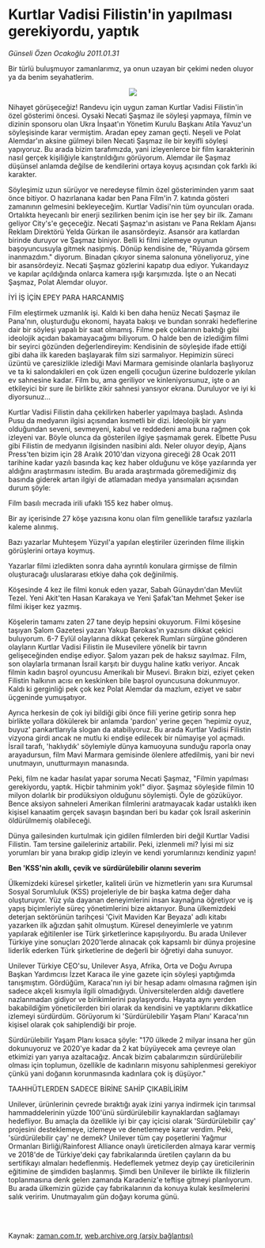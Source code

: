 # Kurtlar Vadisi Filistin'in yapılması gerekiyordu, yaptık

*Günseli Özen Ocakoğlu 2011.01.31*

<td class="columnist-detail">
<p>Bir türlü buluşmuyor zamanlarımız, ya onun uzayan bir çekimi neden oluyor ya da benim seyahatlerim.</p>
<p>
<div id="haberMetinDiv">
<p><p align="center"><img border="0" src="http://web.archive.org/web/20120412095212im_/http://medya.zaman.com.tr/2011/01/31/kurtlar.jpg"/>
<p>
<p>Nihayet görüşeceğiz! Randevu için uygun zaman Kurtlar Vadisi Filistin'in özel gösterimi öncesi. Oysaki Necati Şaşmaz ile söyleşi yapmaya, filmin ve dizinin sponsoru olan Ukra İnşaat'ın Yönetim Kurulu Başkanı Atila Yavuz'un söyleşisinde karar vermiştim. Aradan epey zaman geçti. Neşeli ve Polat Alemdar'ın aksine gülmeyi bilen Necati Şaşmaz ile bir keyifli söyleşi yapıyoruz. Bu arada bizim tarafımızda, yani izleyenlerce bir film karakterinin nasıl gerçek kişiliğiyle karıştırıldığını görüyorum. Alemdar ile Şaşmaz düşünsel anlamda değilse de kendilerini ortaya koyuş açısından çok farklı iki karakter.
<p> Söyleşimiz uzun sürüyor ve neredeyse filmin özel gösteriminden yarım saat önce bitiyor. O hazırlanana kadar ben Pana Film'in 7. katında gösteri zamanının gelmesini bekleyeceğim. Kurtlar Vadisi'nin tüm oyuncuları orada. Ortalıkta heyecanlı bir enerji sezilirken benim için ise her şey bir ilk. Zamanı geliyor City's'e geçeceğiz. Necati Şaşmaz'ın asistanı ve Pana Reklam Ajansı Reklam Direktörü Yelda Gürkan ile asansördeyiz. Asansör ara katlardan birinde duruyor ve Şaşmaz biniyor. Belli ki filmi izlemeye oyunun başoyuncusuyla gitmek nasipmiş. Dönüp kendisine de, "Rüyamda görsem inanmazdım." diyorum. Binadan çıkıyor sinema salonuna yöneliyoruz, yine bir asansördeyiz. Necati Şaşmaz gözlerini kapatıp dua ediyor. Yukarıdayız ve kapılar açıldığında onlarca kamera ışığı karşımızda. İşte o an Necati Şaşmaz, Polat Alemdar oluyor.
<p>İYİ İŞ İÇİN EPEY PARA HARCANMIŞ
<p>Film eleştirmek uzmanlık işi. Kaldı ki ben daha henüz Necati Şaşmaz ile Pana'nın, oluşturduğu ekonomi, hayata bakışı ve bundan sonraki hedeflerine dair bir söyleşi yapalı bir saat olmamış. Filme pek çoklarının baktığı gibi ideolojik açıdan bakamayacağımı biliyorum. O halde ben de izlediğim filmi bir seyirci gözünden değerlendireyim: Kendisinin de söyleşide ifade ettiği gibi daha ilk kareden başlayarak film sizi sarmalıyor. Hepimizin süreci üzüntü ve çaresizlikle izlediği Mavi Marmara gemisinde olanlarla başlıyoruz ve ta ki salondakileri en çok üzen engelli çocuğun üzerine buldozerle yıkılan ev sahnesine kadar. Film bu, ama geriliyor ve kinleniyorsunuz, işte o an etkileyici bir sure ile birlikte zikir sahnesi yansıyor ekrana. Duruluyor ve iyi ki diyorsunuz...
<p> Kurtlar Vadisi Filistin daha çekilirken haberler yapılmaya başladı. Aslında Pusu da medyanın ilgisi açısından kısmetli bir dizi. İdeolojik bir yanı olduğundan seveni, sevmeyeni, kabul ve reddedeni ama buna rağmen çok izleyeni var. Böyle olunca da gösterilen ilgiye şaşmamak gerek. Elbette Pusu gibi Filistin de medyanın ilgisinden nasibini aldı. Neler oluyor deyip, Ajans Press'ten bizim için 28 Aralık 2010'dan vizyona gireceği 28 Ocak 2011 tarihine kadar yazılı basında kaç kez haber olduğunu ve köşe yazılarında yer aldığını araştırmasını istedim. Bu arada araştırmada göremediğimiz dış basında giderek artan ilgiyi de atlamadan medya yansımaları açısından durum şöyle:
<p> Film basılı mecrada irili ufaklı 155 kez haber olmuş.
<p> Bir ay içerisinde 27 köşe yazısına konu olan film genellikle tarafsız yazılarla kaleme alınmış.
<p> Bazı yazarlar Muhteşem Yüzyıl'a yapılan eleştiriler üzerinden filme ilişkin görüşlerini ortaya koymuş.
<p> Yazarlar filmi izledikten sonra daha ayrıntılı konulara girmişse de filmin oluşturacağı uluslararası etkiye daha çok değinilmiş.
<p> Köşesinde 4 kez ile filmi konuk eden yazar, Sabah Günaydın'dan Mevlüt Tezel. Yeni Akit'ten Hasan Karakaya ve Yeni Şafak'tan Mehmet Şeker ise filmi ikişer kez yazmış.
<p> Köşelerin tamamı zaten 27 tane deyip hepsini okuyorum. Filmi köşesine taşıyan Şalom Gazetesi yazarı Yakup Barokas'ın yazısını dikkat çekici buluyorum. 6-7 Eylül olaylarına dikkat çekerek Rumları sürgüne gönderen olayların Kurtlar Vadisi Filistin ile Musevilere yönelik bir tavrın gelişeceğinden endişe ediyor. Şalom yazarı pek de haksız sayılmaz. Film, son olaylarla tırmanan İsrail karşıtı bir duygu haline katkı veriyor. Ancak filmin kadın başrol oyuncusu Amerikalı bir Musevi. Bırakın bizi, eziyet çeken Filistin halkının acısı en keskinken bile başrol oyuncusuna dokunmuyor. Kaldı ki gerginliği pek çok kez Polat Alemdar da mazlum, eziyet ve sabır üçgeninde yumuşatıyor.
<p> Ayrıca herkesin de çok iyi bildiği gibi önce fiili yerine getirip sonra hep birlikte yollara dökülerek bir anlamda 'pardon' yerine geçen 'hepimiz oyuz, buyuz' pankartlarıyla slogan da atabiliyoruz. Bu arada Kurtlar Vadisi Filistin vizyona girdi ancak ne mutlu ki endişe edilecek bir nümayişe yol açmadı. İsrail tarafı, 'haklıydık' söylemiyle dünya kamuoyuna sunduğu raporla onay arayadursun, film Mavi Marmara gemisinde ölenlere atfedilmiş, yani bir nevi unutmayın, unutturmayın manasında.
<p> Peki, film ne kadar hasılat yapar soruma Necati Şaşmaz, "Filmin yapılması gerekiyordu, yaptık. Hiçbir tahminim yok!" diyor. Şaşmaz söyleşide filmin 10 milyon dolarlık bir prodüksiyon olduğunu söylemişti. Öyle de gözüküyor. Bence aksiyon sahneleri Amerikan filmlerini aratmayacak kadar ustalıklı iken kişisel kanaatim gerçek savaşın başından beri bu kadar çok İsrail askerinin öldürülmemiş olabileceği.
<p> Dünya gailesinden kurtulmak için gidilen filmlerden biri değil Kurtlar Vadisi Filistin. Tam tersine gaileleriniz artabilir. Peki, izlenmeli mi? İyisi mi siz yorumları bir yana bırakıp gidip izleyin ve kendi yorumlarınızı kendiniz yapın!
<p>
<p>
<p><b>Ben 'KSS'nin akıllı, çevik ve sürdürülebilir olanını severim</b>
<p>
<p>Ülkemizdeki küresel şirketler, kaliteli ürün ve hizmetlerin yanı sıra Kurumsal Sosyal Sorumluluk (KSS) projeleriyle de bir başka katma değer daha oluşturuyor. Yüz yıla dayanan deneyimlerini insan kaynağına öğretiyor ve iş yapış biçimleriyle süreç yönetimlerini bize aktarıyor. Buna ülkemizdeki deterjan sektörünün tarihçesi 'Çivit Maviden Kar Beyaza' adlı kitabı yazarken ilk ağızdan şahit olmuştum. Küresel deneyimlerle ve yatırım yapılarak eğitilenler ise Türk şirketlerince kapışılıyordu. Bu arada Unilever Türkiye yine sonuçları 2020'lerde alınacak çok kapsamlı bir dünya projesine liderlik ederken Türk şirketlerine de değerli bir öğretiyi daha sunuyor. 
<p> Unilever Türkiye CEO'su, Unilever Asya, Afrika, Orta ve Doğu Avrupa Başkan Yardımcısı İzzet Karaca ile yine gazete için söyleşi yaptığımda tanışmıştım. Gördüğüm, Karaca'nın iyi bir hesap adamı olmasına rağmen işin sadece akçeli kısmıyla ilgili olmadığıydı. Üniversitelerden aldığı davetlere nazlanmadan gidiyor ve birikimlerini paylaşıyordu. Hayata aynı yerden bakabildiğim yöneticilerden biri olarak da kendisini ve yaptıklarını dikkatlice izlemeyi sürdürdüm. Görüyorum ki 'Sürdürülebilir Yaşam Planı' Karaca'nın kişisel olarak çok sahiplendiği bir proje.
<p> Sürdürülebilir Yaşam Planı kısaca şöyle: "170 ülkede 2 milyar insana her gün dokunuyoruz ve 2020'ye kadar da 2 kat büyüyecek ama çevreye olan etkimizi yarı yarıya azaltacağız. Ancak bizim çabalarımızın sürdürülebilir olması için toplumun, özellikle de kadınların misyonu sahiplenmesi gerekiyor çünkü yani doğanın korunmasında kadınlara çok iş düşüyor."
<p>TAAHHÜTLERDEN SADECE BİRİNE SAHİP ÇIKABİLİRİM
<p>Unilever, ürünlerinin çevrede bıraktığı ayak izini yarıya indirmek için tarımsal hammaddelerinin yüzde 100'ünü sürdürülebilir kaynaklardan sağlamayı hedefliyor. Bu amaçla da özellikle iyi bir çay içicisi olarak 'Sürdürülebilir çay' projesini desteklemeye, izlemeye ve denetlemeye karar verdim. Peki, 'sürdürülebilir çay' ne demek? Unilever tüm çay poşetlerini Yağmur Ormanları Birliği/Rainforest Alliance onaylı üreticilerden almaya karar vermiş ve 2018'de de Türkiye'deki çay fabrikalarında üretilen çayların da bu sertifikayı almaları hedeflenmiş. Hedeflemek yetmez deyip çay üreticilerinin eğitimine de şimdiden başlanmış. Şimdi ben Unilever ile birlikte ilk filizlerin toplanmasına denk gelen zamanda Karadeniz'e teftişe gitmeyi planlıyorum. Bu arada ülkemizin güzide çay fabrikalarının da konuya kulak kesilmelerini salık veririm. Unutmayalım gün doğayı koruma günü.</p></p></p></p></p></p></p></p></p></p></p></p></p></p></p></p></p></p></p></p></p></p></p></p></p></p></div>
</p>


<p><br>
		 </br></p></td>

Kaynak: [zaman.com.tr](http://zaman.com.tr/yazar.do?yazino=1086791), [web.archive.org (arşiv bağlantısı)](http://web.archive.org/web/20120412095212/http://www.zaman.com.tr/yazar.do?yazino=1086791)
